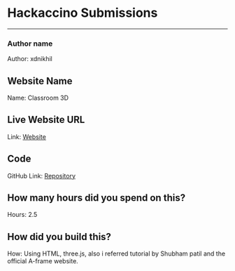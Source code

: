 # Hackaccino Submissions

---

### Author name

Author: xdnikhil

<!-- A name or nickname that you want to appear as the author of the website -->

## Website Name

Name: Classroom 3D

## Live Website URL

Link: [Website](https://classroom-3-d.vercel.app)

## Code

GitHub Link: [Repository](https://github.com/xdnikhil/Classroom-3D)

## How many hours did you spend on this?

Hours: 2.5

## How did you build this?

How: Using HTML, three.js, also i referred tutorial by Shubham patil and the official A-frame website.

